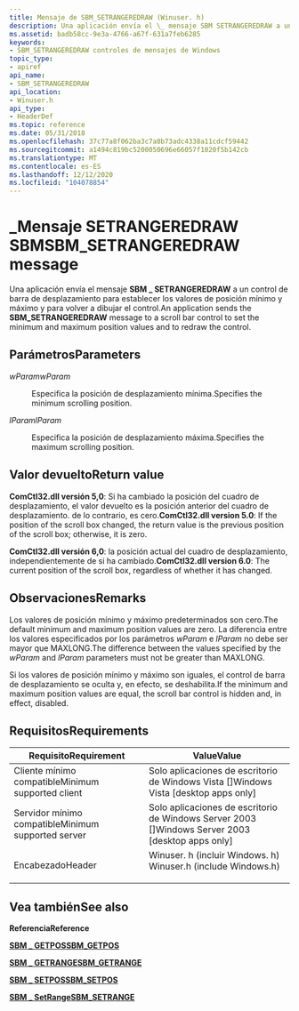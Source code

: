 ```yaml
---
title: Mensaje de SBM_SETRANGEREDRAW (Winuser. h)
description: Una aplicación envía el \_ mensaje SBM SETRANGEREDRAW a un control de barra de desplazamiento para establecer los valores de posición mínimo y máximo y para volver a dibujar el control.
ms.assetid: badb58cc-9e3a-4766-a67f-631a7feb6285
keywords:
- SBM_SETRANGEREDRAW controles de mensajes de Windows
topic_type:
- apiref
api_name:
- SBM_SETRANGEREDRAW
api_location:
- Winuser.h
api_type:
- HeaderDef
ms.topic: reference
ms.date: 05/31/2018
ms.openlocfilehash: 37c77a8f062ba3c7a8b73adc4338a11cdcf59442
ms.sourcegitcommit: a1494c819bc5200050696e66057f1020f5b142cb
ms.translationtype: MT
ms.contentlocale: es-ES
ms.lasthandoff: 12/12/2020
ms.locfileid: "104078854"
---
```

# <a name="sbm_setrangeredraw-message"></a><span data-ttu-id="5f421-104">\_Mensaje SETRANGEREDRAW SBM</span><span class="sxs-lookup"><span data-stu-id="5f421-104">SBM\_SETRANGEREDRAW message</span></span>

<span data-ttu-id="5f421-105">Una aplicación envía el mensaje **SBM \_ SETRANGEREDRAW** a un control de barra de desplazamiento para establecer los valores de posición mínimo y máximo y para volver a dibujar el control.</span><span class="sxs-lookup"><span data-stu-id="5f421-105">An application sends the **SBM\_SETRANGEREDRAW** message to a scroll bar control to set the minimum and maximum position values and to redraw the control.</span></span>

## <a name="parameters"></a><span data-ttu-id="5f421-106">Parámetros</span><span class="sxs-lookup"><span data-stu-id="5f421-106">Parameters</span></span>

<dl> <dt>

<span data-ttu-id="5f421-107">*wParam*</span><span class="sxs-lookup"><span data-stu-id="5f421-107">*wParam*</span></span> 
</dt> <dd>

<span data-ttu-id="5f421-108">Especifica la posición de desplazamiento mínima.</span><span class="sxs-lookup"><span data-stu-id="5f421-108">Specifies the minimum scrolling position.</span></span>

</dd> <dt>

<span data-ttu-id="5f421-109">*lParam*</span><span class="sxs-lookup"><span data-stu-id="5f421-109">*lParam*</span></span> 
</dt> <dd>

<span data-ttu-id="5f421-110">Especifica la posición de desplazamiento máxima.</span><span class="sxs-lookup"><span data-stu-id="5f421-110">Specifies the maximum scrolling position.</span></span>

</dd> </dl>

## <a name="return-value"></a><span data-ttu-id="5f421-111">Valor devuelto</span><span class="sxs-lookup"><span data-stu-id="5f421-111">Return value</span></span>

<span data-ttu-id="5f421-112">**ComCtl32.dll versión 5,0**: Si ha cambiado la posición del cuadro de desplazamiento, el valor devuelto es la posición anterior del cuadro de desplazamiento. de lo contrario, es cero.</span><span class="sxs-lookup"><span data-stu-id="5f421-112">**ComCtl32.dll version 5.0**: If the position of the scroll box changed, the return value is the previous position of the scroll box; otherwise, it is zero.</span></span>

<span data-ttu-id="5f421-113">**ComCtl32.dll versión 6,0**: la posición actual del cuadro de desplazamiento, independientemente de si ha cambiado.</span><span class="sxs-lookup"><span data-stu-id="5f421-113">**ComCtl32.dll version 6.0**: The current position of the scroll box, regardless of whether it has changed.</span></span>

## <a name="remarks"></a><span data-ttu-id="5f421-114">Observaciones</span><span class="sxs-lookup"><span data-stu-id="5f421-114">Remarks</span></span>

<span data-ttu-id="5f421-115">Los valores de posición mínimo y máximo predeterminados son cero.</span><span class="sxs-lookup"><span data-stu-id="5f421-115">The default minimum and maximum position values are zero.</span></span> <span data-ttu-id="5f421-116">La diferencia entre los valores especificados por los parámetros *wParam* e *lParam* no debe ser mayor que MAXLONG.</span><span class="sxs-lookup"><span data-stu-id="5f421-116">The difference between the values specified by the *wParam* and *lParam* parameters must not be greater than MAXLONG.</span></span>

<span data-ttu-id="5f421-117">Si los valores de posición mínimo y máximo son iguales, el control de barra de desplazamiento se oculta y, en efecto, se deshabilita.</span><span class="sxs-lookup"><span data-stu-id="5f421-117">If the minimum and maximum position values are equal, the scroll bar control is hidden and, in effect, disabled.</span></span>

## <a name="requirements"></a><span data-ttu-id="5f421-118">Requisitos</span><span class="sxs-lookup"><span data-stu-id="5f421-118">Requirements</span></span>



| <span data-ttu-id="5f421-119">Requisito</span><span class="sxs-lookup"><span data-stu-id="5f421-119">Requirement</span></span> | <span data-ttu-id="5f421-120">Value</span><span class="sxs-lookup"><span data-stu-id="5f421-120">Value</span></span> |
|-------------------------------------|----------------------------------------------------------------------------------------------------------|
| <span data-ttu-id="5f421-121">Cliente mínimo compatible</span><span class="sxs-lookup"><span data-stu-id="5f421-121">Minimum supported client</span></span><br/> | <span data-ttu-id="5f421-122">Solo aplicaciones de escritorio de Windows Vista \[\]</span><span class="sxs-lookup"><span data-stu-id="5f421-122">Windows Vista \[desktop apps only\]</span></span><br/>                                                           |
| <span data-ttu-id="5f421-123">Servidor mínimo compatible</span><span class="sxs-lookup"><span data-stu-id="5f421-123">Minimum supported server</span></span><br/> | <span data-ttu-id="5f421-124">Solo aplicaciones de escritorio de Windows Server 2003 \[\]</span><span class="sxs-lookup"><span data-stu-id="5f421-124">Windows Server 2003 \[desktop apps only\]</span></span><br/>                                                     |
| <span data-ttu-id="5f421-125">Encabezado</span><span class="sxs-lookup"><span data-stu-id="5f421-125">Header</span></span><br/>                   | <dl> <span data-ttu-id="5f421-126"><dt>Winuser. h (incluir Windows. h)</dt></span><span class="sxs-lookup"><span data-stu-id="5f421-126"><dt>Winuser.h (include Windows.h)</dt></span></span> </dl> |



## <a name="see-also"></a><span data-ttu-id="5f421-127">Vea también</span><span class="sxs-lookup"><span data-stu-id="5f421-127">See also</span></span>

<dl> <dt>

<span data-ttu-id="5f421-128">**Referencia**</span><span class="sxs-lookup"><span data-stu-id="5f421-128">**Reference**</span></span>
</dt> <dt>

[<span data-ttu-id="5f421-129">**SBM \_ GETPOS**</span><span class="sxs-lookup"><span data-stu-id="5f421-129">**SBM\_GETPOS**</span></span>](sbm-getpos.md)
</dt> <dt>

[<span data-ttu-id="5f421-130">**SBM \_ GETRANGE**</span><span class="sxs-lookup"><span data-stu-id="5f421-130">**SBM\_GETRANGE**</span></span>](sbm-getrange.md)
</dt> <dt>

[<span data-ttu-id="5f421-131">**SBM \_ SETPOS**</span><span class="sxs-lookup"><span data-stu-id="5f421-131">**SBM\_SETPOS**</span></span>](sbm-setpos.md)
</dt> <dt>

[<span data-ttu-id="5f421-132">**SBM \_ SetRange**</span><span class="sxs-lookup"><span data-stu-id="5f421-132">**SBM\_SETRANGE**</span></span>](sbm-setrange.md)
</dt> </dl>

 

 





